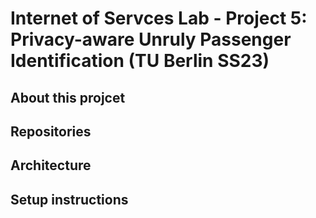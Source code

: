 # Internet of Servces Lab - Project 5: Privacy-aware Unruly Passenger Identification (TU Berlin SS23)

## About this projcet

## Repositories

## Architecture

## Setup instructions
